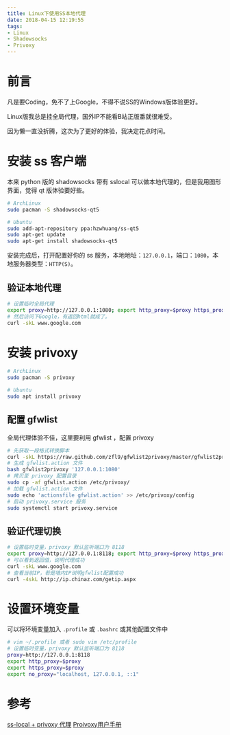 ```yaml
---
title: Linux下使用SS本地代理
date: 2018-04-15 12:19:55
tags:
- Linux
- Shadowsocks
- Privoxy
---
```


# 前言

凡是要Coding，免不了上Google，不得不说SS的Windows版体验更好。

Linux版我总是挂全局代理，国外IP不能看B站正版番就很难受。

因为懒一直没折腾，这次为了更好的体验，我决定花点时间。

<!--more-->

# 安装 ss 客户端

本来 python 版的 shadowsocks 带有 sslocal 可以做本地代理的，但是我用图形界面，觉得 qt 版体验要好些。

```sh
# ArchLinux
sudo pacman -S shadowsocks-qt5

# Ubuntu
sudo add-apt-repository ppa:hzwhuang/ss-qt5
sudo apt-get update
sudo apt-get install shadowsocks-qt5
```

安装完成后，打开配置好你的 ss 服务，本地地址：`127.0.0.1`，端口：`1080`，本地服务器类型：`HTTP(S)`。

## 验证本地代理

```sh
# 设置临时全局代理
export proxy=http://127.0.0.1:1080; export http_proxy=$proxy https_proxy=$proxy no_proxy="localhost, 127.0.0.1, ::1"
# 然后访问下Google，有返回html就成了。
curl -skL www.google.com
```

# 安装 privoxy

```sh
# ArchLinux
sudo pacman -S privoxy

# Ubuntu
sudo apt install privoxy
```

## 配置 gfwlist

全局代理体验不佳，这里要利用 gfwlist ，配置 privoxy

```sh
# 先获取一段格式转换脚本
curl -skL https://raw.github.com/zfl9/gfwlist2privoxy/master/gfwlist2privoxy -o gfwlist2privoxy
# 生成 gfwlist.action 文件
bash gfwlist2privoxy '127.0.0.1:1080'
# 拷贝至 privoxy 配置目录
sudo cp -af gfwlist.action /etc/privoxy/
# 加载 gfwlist.action 文件
sudo echo 'actionsfile gfwlist.action' >> /etc/privoxy/config
# 启动 privoxy.service 服务
sudo systemctl start privoxy.service
```

## 验证代理切换

```sh
# 设置临时变量，privoxy 默认监听端口为 8118
export proxy=http://127.0.0.1:8118; export http_proxy=$proxy https_proxy=$proxy no_proxy="localhost, 127.0.0.1, ::1"
# 可以看到返回值，说明代理成功
curl -skL www.google.com
# 查看当前IP，若是墙内IP说明gfwlist配置成功
curl -4skL http://ip.chinaz.com/getip.aspx
```

# 设置环境变量

可以将环境变量加入 `.profile` 或 `.bashrc` 或其他配置文件中

```sh
# vim ~/.profile 或者 sudo vim /etc/profile
# 设置临时变量，privoxy 默认监听端口为 8118
proxy=http://127.0.0.1:8118
export http_proxy=$proxy
export https_proxy=$proxy
export no_proxy="localhost, 127.0.0.1, ::1"
```

# 参考

[ss-local + privoxy 代理](https://www.zfl9.com/ss-local.html)
[Proivoxy用户手册](https://www.privoxy.org/user-manual/actions-file.html)